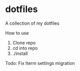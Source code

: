 # dotfiles
A collection of my dotfiles

How to use

1. Clone repo
2. cd into repo
3. ./install

Todo:
Fix Iterm settings migration
